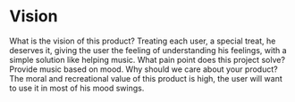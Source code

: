 # Vision

What is the vision of this product? Treating each user, a special treat, he deserves it, giving the user the feeling of understanding his feelings, with a simple solution like helping music.
What pain point does this project solve? Provide music based on mood.
Why should we care about your product?  The moral and recreational value of this product is high, the user will want to use it in most of his mood swings.

